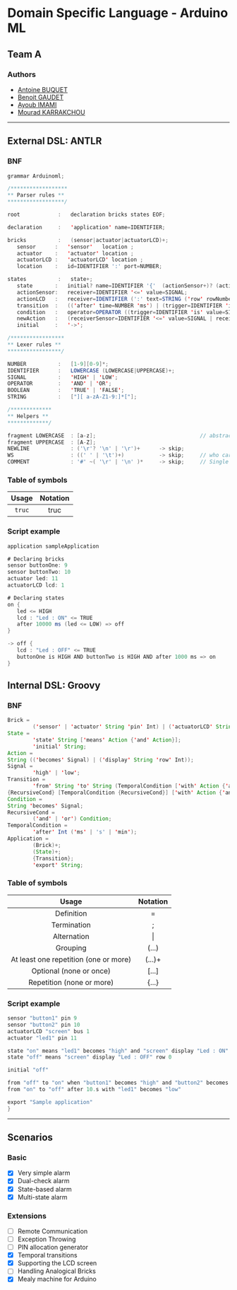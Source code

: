 # Domain Specific Language - Arduino ML

## Team A
### Authors
- [Antoine BUQUET](https://github.com/antoinebqt)
- [Benoit GAUDET](https://github.com/BenoitGAUDET38)
- [Ayoub IMAMI](https://github.com/AyoubIMAMI)
- [Mourad KARRAKCHOU](https://github.com/MouradKarrakchou)
---

## External DSL: ANTLR
### BNF
```java
grammar Arduinoml;

/******************
** Parser rules **
******************/

root            :   declaration bricks states EOF;

declaration     :   'application' name=IDENTIFIER;

bricks          :   (sensor|actuator|actuatorLCD)+;
   sensor      :   'sensor'   location ;
   actuator    :   'actuator' location ;
   actuatorLCD :   'actuatorLCD' location ;
   location    :   id=IDENTIFIER ':' port=NUMBER;

states          :   state+;
   state       :   initial? name=IDENTIFIER '{'  (actionSensor+)? (actionLCD+)? (transition+)?  '}';
   actionSensor:   receiver=IDENTIFIER '<=' value=SIGNAL;
   actionLCD   :   receiver=IDENTIFIER (':' text=STRING ('row' rowNumber=NUMBER)? )? '<=' isDisplayed=BOOLEAN;
   transition  :   (('after' time=NUMBER 'ms') | (trigger=IDENTIFIER 'is' value=SIGNAL )) (more=condition)? ('(' mealy=newAction ')')? '=>' next=IDENTIFIER ;
   condition   :   operator=OPERATOR ((trigger=IDENTIFIER 'is' value=SIGNAL) | ('after' time=NUMBER 'ms')) (more=condition)?;
   newAction   :   (receiverSensor=IDENTIFIER '<=' value=SIGNAL | receiverLCD=IDENTIFIER (':' text=STRING ('row' rowNumber=NUMBER)? )? '<=' isDisplayed=BOOLEAN) (', ' mealy=newAction)?;
   initial     :   '->';

/*****************
** Lexer rules **
*****************/

NUMBER          :   [1-9][0-9]*;
IDENTIFIER      :   LOWERCASE (LOWERCASE|UPPERCASE)+;
SIGNAL          :   'HIGH' | 'LOW';
OPERATOR        :   'AND' | 'OR';
BOOLEAN         :   'TRUE' | 'FALSE';
STRING          :   ["][ a-zA-Z1-9:]*["];

/*************
** Helpers **
*************/

fragment LOWERCASE  : [a-z];                                 // abstract rule, does not really exists
fragment UPPERCASE  : [A-Z];
NEWLINE             : ('\r'? '\n' | '\r')+      -> skip;
WS                  : ((' ' | '\t')+)           -> skip;     // who cares about whitespaces?
COMMENT             : '#' ~( '\r' | '\n' )*     -> skip;     // Single line comments, starting with a #
```
### Table of symbols
| Usage  | Notation |
|:------:|:--------:|
| `truc` |   truc   |
### Script example
```java
application sampleApplication

# Declaring bricks
sensor buttonOne: 9
sensor buttonTwo: 10
actuator led: 11
actuatorLCD lcd: 1

# Declaring states
on {
   led <= HIGH
   lcd : "Led : ON" <= TRUE
   after 10000 ms (led <= LOW) => off
}

-> off {
   lcd : "Led : OFF" <= TRUE
   buttonOne is HIGH AND buttonTwo is HIGH AND after 1000 ms => on
}
```
## Internal DSL: Groovy
### BNF
```java
Brick =
        ('sensor' | 'actuator' String 'pin' Int) | ('actuatorLCD' String 'bus' Int);
State =
        'state' String ['means' Action {'and' Action}];
        'initial' String;
Action =
String (('becomes' Signal) | ('display' String 'row' Int));
Signal =
        'high' | 'low';
Transition =
        'from' String 'to' String (TemporalCondition ['with' Action {'and' Action}] | 'when' Condition
{RecursiveCond} [TemporalCondition {RecursiveCond}] ['with' Action {'and' Action}]);
Condition =
String 'becomes' Signal;
RecursiveCond =
        ('and' | 'or') Condition;
TemporalCondition =
        'after' Int ('ms' | 's' | 'min');
Application =
        (Brick)+;
        (State)+;
        {Transition};
        'export' String;
```
### Table of symbols
|                 Usage                 |   Notation    |
|:-------------------------------------:|:-------------:|
|              Definition               |       =       |
|              Termination              |       ;       |
|              Alternation              |    &#124;     |
|               Grouping                |     (...)     |
| At least one repetition (one or more) |    (...)+     |
|        Optional (none or once)        |     [...]     |
|       Repetition (none or more)       |     {...}     |

### Script example
```java
sensor "button1" pin 9
sensor "button2" pin 10
actuatorLCD "screen" bus 1
actuator "led1" pin 11

state "on" means "led1" becomes "high" and "screen" display "Led : ON" row 0
state "off" means "screen" display "Led : OFF" row 0

initial "off"

from "off" to "on" when "button1" becomes "high" and "button2" becomes "high" after 1000.ms
from "on" to "off" after 10.s with "led1" becomes "low"

export "Sample application"
}
```
---
## Scenarios
### Basic
- [X] Very simple alarm
- [X] Dual-check alarm
- [X] State-based alarm
- [X] Multi-state alarm

### Extensions
- [ ] Remote Communication
- [ ] Exception Throwing
- [ ] PIN allocation generator
- [X] Temporal transitions
- [X] Supporting the LCD screen
- [ ] Handling Analogical Bricks
- [X] Mealy machine for Arduino